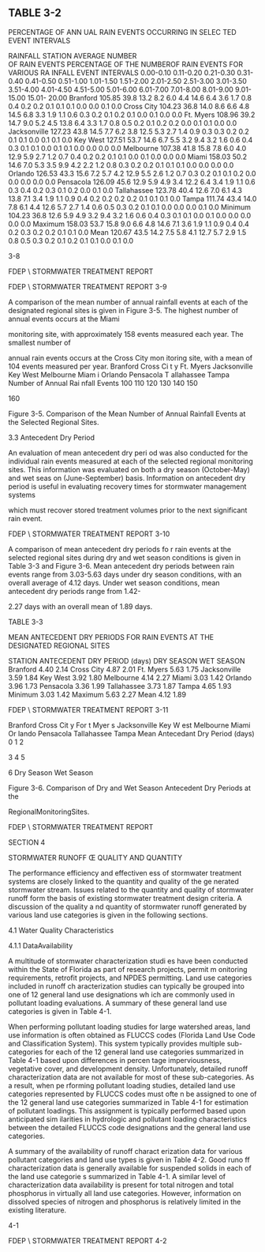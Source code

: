 <!-- NEEDS USER REVIEW -->
## TABLE  3-2 
 
PERCENTAGE  OF  ANN
UAL  RAIN  EVENTS 
OCCURRING  IN  SELEC
TED  EVENT  INTERVALS 
 
RAINFALL 
STATION 
AVERAGE 
NUMBER  
OF 
RAIN 
EVENTS 
PERCENTAGE  OF  THE  NUMBEROF RAIN 
EVENTS  FOR  VARIOUS  RA
INFALL  EVENT  INTERVALS 
0.00-0.10 
0.11-0.20 
0.21-0.30 
0.31-0.40 
0.41-0.50 
0.51-1.00 
1.01-1.50 
1.51-2.00 
2.01-2.50 
2.51-3.00 
3.01-3.50 
3.51-4.00 
4.01-4.50 
4.51-5.00 
5.01-6.00 
6.01-7.00 
7.01-8.00 
8.01-9.00 
9.01-15.00 
15.01- 20.00 
 Branford 105.85 39.8 13.2 8.2 6.0 4.4 14.6 6.4 3.6 1.7 0.8 0.4 0.2 0.2 0.1 0.1 0.1 0.0 0.0 0.1 0.0 
 Cross City 104.23 36.8 14.0 8.6 6.6 4.8 14.5 6.8 3.3 1.9 1.1 0.6 0.3 0.2 0.1 0.2 0.1 0.0 0.1 0.0 0.0 
 Ft. Myers 108.96 39.2 14.7 9.0 5.2 4.5 13.8 6.4 3.3 1.7 0.8 0.5 0.2 0.1 0.2 0.2 0.0 0.1 0.1 0.0 0.0 
 Jacksonville 127.23 43.8 14.5 7.7 6.2 3.8 12.5 5.3 2.7 1.4 0.9 0.3 0.3 0.2 0.2 0.1 0.1 0.0 0.1 0.1 0.0 
 Key West 127.51 53.7 14.6 6.7 5.5 3.2 9.4 3.2 1.6 0.6 0.4 0.3 0.1 0.1 0.0 0.1 0.1 0.0 0.0 0.0 0.0 
 Melbourne 107.38 41.8 15.8 7.8 6.0 4.0 12.9 5.9 2.7 1.2 0.7 0.4 0.2 0.2 0.1 0.1 0.0 0.1 0.0 0.0 0.0 
 Miami 158.03 50.2 14.6 7.0 5.3 3.5 9.9 4.2 2.2 1.2 0.8 0.3 0.2 0.2 0.1 0.1 0.1 0.0 0.0 0.0 0.0 
 Orlando 126.53 43.3 15.6 7.2 5.7 4.2 12.9 5.5 2.6 1.2 0.7 0.3 0.2 0.1 0.1 0.2 0.0 0.0 0.0 0.0 0.0 
 Pensacola 126.09 45.6 12.9 5.9 4.9 3.4 12.2 6.4 3.4 1.9 1.1 0.6 0.3 0.4 0.2 0.3 0.1 0.2 0.0 0.1 0.0 
 Tallahassee 123.78 40.4 12.6 7.0 6.1 4.3 13.8 7.1 3.4 1.9 1.1 0.9 0.4 0.2 0.2 0.2 0.2 0.1 0.1 0.1 0.0 
 Tampa 111.74 43.4 14.0 7.8 6.1 4.4 12.6 5.7 2.7 1.4 0.6 0.5 0.3 0.2 0.1 0.1 0.0 0.0 0.0 0.1 0.0 
Minimum 104.23 36.8 12.6 5.9 4.9 3.2 9.4 3.2 1.6 0.6 0.4 0.3 0.1 0.1 0.0 0.1 0.0 0.0 0.0 0.0 0.0 
Maximum 158.03 53.7 15.8 9.0 6.6 4.8 14.6 7.1 3.6 1.9 1.1 0.9 0.4 0.4 0.2 0.3 0.2 0.2 0.1 0.1 0.0 
Mean 120.67 43.5 14.2 7.5 5.8 4.1 12.7 5.7 2.9 1.5 0.8 0.5 0.3 0.2 0.1 0.2 0.1 0.1 0.0 0.1 0.0 
 
 

 

 

 
3-8 
 
FDEP \ STORMWATER  TREATMENT  REPORT 

FDEP \ STORMWATER  TREATMENT  REPORT 
3-9 
 

 
A comparison of the mean number of annual 
rainfall events at each of the designated 
regional sites is given in Figure 3-5.  The highest number of annual events occurs at the Miami 

monitoring site, with approximately 158 events measured each year.  The smallest number of 

annual rain events occurs at the Cross City mon
itoring site, with a mean of 104 events measured 
per year. 
 Branford
 Cross Ci t y
 Ft. Myers
 Jacksonville
 Key West
 Melbourne
 Miam i
 Orlando
 Pensacola
 T allahassee
 Tampa
Number  of Annual  Rai nfall  Events
100
110
120
130
140
150

160
 
 
Figure 3-5. Comparison of the Mean Number of Annual Rainfall Events at the 
Selected Regional Sites. 
 

 

 
3.3  Antecedent Dry Period
 
 
 An evaluation of mean antecedent dry peri
od was also conducted for the individual rain 
events measured at each of the selected regional 
monitoring sites.  This information was evaluated 
on both a dry season (October-May) and wet seas
on (June-September) basis.  Information on 
antecedent dry period is useful in evaluating recovery times for stormwater management systems 

which must recover stored treatment volumes prior to the next significant rain event. 

FDEP \ STORMWATER  TREATMENT  REPORT 
3-10 
 

 
 A comparison of mean antecedent dry periods fo
r rain events at the selected regional sites 
during dry and wet season conditions is given in 
Table 3-3 and Figure 3-6.  Mean antecedent dry 
periods between rain events range from 3.03-5.63 
days under dry season conditions, with an overall 
average of 4.12 days.  Under wet season conditions, mean antecedent dry periods range from 1.42-

2.27 days with an overall mean of 1.89 days.   
 
 
 

 
 TABLE  3-3 

 

 MEAN  ANTECEDENT  DRY  PERIODS  FOR  RAIN 
EVENTS  AT  THE  DESIGNATED  REGIONAL  SITES
 
 
STATION 
ANTECEDENT  DRY  PERIOD  (days) 
DRY  SEASON 
WET  SEASON 
Branford 4.40 2.14 
Cross City 4.87 2.01 
Ft. Myers 5.63 1.75 
Jacksonville 3.59 1.84 
Key West 3.92 1.80 
Melbourne 4.14 2.27 
Miami 3.03 1.42 
Orlando 3.96 1.73 
Pensacola 3.36 1.99 
Tallahassee 3.73 1.87 
Tampa 4.65 1.93 
Minimum 3.03 1.42 
Maximum 5.63 2.27 
Mean 4.12 1.89 
 
 

FDEP \ STORMWATER  TREATMENT  REPORT 
3-11 
 

 
Branford
Cross Cit y
For t Myer s
Jacksonville
Key W est
Melbourne
Miami
Or lando
Pensacola
Tallahassee
Tampa
Mean Antecedant Dry Period (days)
0
1
2

3
4
5

6
Dry Season 
Wet Season 
 
 
 

 

 

 Figure 3-6. Comparison of Dry and Wet Season Antecedent Dry Periods at the 

   RegionalMonitoringSites. 

FDEP \ STORMWATER  TREATMENT  REPORT 
 
 

 
  
 

 
SECTION  4 
 

 STORMWATER  RUNOFF Œ 
QUALITY  AND  QUANTITY
 
 
 

 The performance efficiency and effectiven
ess of stormwater treatment systems are 
closely linked to the quantity and quality of the ge
nerated stormwater stream.  Issues related to 
the quantity and quality of stormwater runoff form
 the basis of existing stormwater treatment 
design criteria.  A discussion of the quality a
nd quantity of stormwater runoff generated by 
various land use categories is given in the following sections. 

 

 
4.1  Water Quality Characteristics
 
 

4.1.1 DataAvailability
 
 
 A multitude of stormwater characterization studi
es have been conducted within the State of 
Florida as part of research projects, permit m
onitoring requirements, retrofit projects, and NPDES 
permitting.  Land use categories included in runoff ch
aracterization studies can typically be grouped 
into one of 12 general land use designations wh
ich are commonly used in pollutant loading 
evaluations.  A summary of these general land use categories is given in Table 4-1. 

 

 When performing pollutant loading studies for 
large watershed areas, land use information is 
often obtained as FLUCCS codes (Florida Land Use 
Code and Classification System).  This system 
typically provides multiple sub-categories for each 
of the 12 general land use categories summarized 
in Table 4-1 based upon differences in percen
tage imperviousness, vegetative cover, and 
development density.  Unfortunately, detailed runoff 
characterization data are not available for most 
of these sub-categories.  As a result, when pe
rforming pollutant loading studies, detailed land use 
categories represented by FLUCCS codes must ofte
n be assigned to one of the 12 general land use 
categories summarized in Table 4-1 for estimation 
of pollutant loadings.  This assignment is 
typically performed based upon anticipated sim
ilarities in hydrologic and pollutant loading 
characteristics between the detailed FLUCCS code designations and the general land use categories. 

 

 A summary of the availability of runoff charact
erization data for various pollutant categories 
and land use types is given in Table 4-2.  Good runo
ff characterization data is generally available for 
suspended solids in each of the land use categorie
s summarized in Table 4-1.  A similar level of 
characterization data availability is present for 
total nitrogen and total phosphorus in virtually all 
land use categories.  However, information on 
dissolved species of nitrogen and phosphorus is 
relatively limited in the existing literature. 

 

 

 

 

 
4-1 

FDEP \ STORMWATER  TREATMENT  REPORT 
4-2
